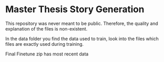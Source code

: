 # Master Thesis Story Generation

This repository was never meant to be public. Therefore, the quality and explanation of the files is non-existent.

In the data folder you find the data used to train, look into the files which files are exactly used during training.

Final Finetune zip has most recent data